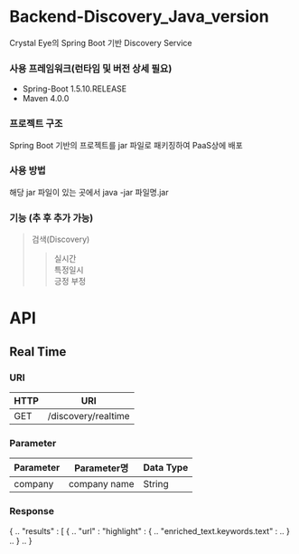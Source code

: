 # Backend-Discovery_Java_version

Crystal Eye의 Spring Boot 기반 Discovery Service

### 사용 프레임워크(런타임 및 버전 상세 필요)
* Spring-Boot 1.5.10.RELEASE
* Maven 4.0.0

### 프로젝트 구조
Spring Boot 기반의 프로젝트를 jar 파일로 패키징하여 PaaS상에 배포

### 사용 방법
해당 jar 파일이 있는 곳에서 
java -jar 파일명.jar

### 기능 (추 후 추가 가능)
> 검색(Discovery)
>> 실시간\
>> 특정일시\
>> 긍정 부정


# API
## Real Time
### URI
HTTP|URI
---|---
GET|/discovery/realtime

### Parameter
Parameter|Parameter명|Data Type
---|---|---
company|company name|String

### Response
{
	..
	"results" : [
		{
			..
			"url" : 
			"highlight" : {
				..
				"enriched_text.keywords.text" :
				..
			}
			..
		}
		..
}
				